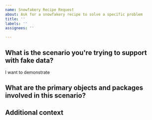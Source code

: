 ```yaml
---
name: Snowfakery Recipe Request
about: Ask for a snowfakery recipe to solve a specific problem
title: ''
labels: ''
assignees: ''

---
```


## What is the scenario you're trying to support with fake data?
I want to demonstrate 

## What are the primary objects and packages involved in this scenario?


## Additional context
